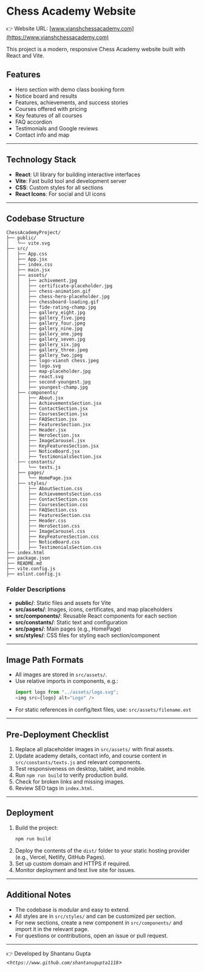 
# Chess Academy Website

👉 Website URL: [www.vianshchessacademy.com](https://www.vianshchessacademy.com)

This project is a modern, responsive Chess Academy website built with React and Vite.

## Features
- Hero section with demo class booking form
- Notice board and results
- Features, achievements, and success stories
- Courses offered with pricing
- Key features of all courses
- FAQ accordion
- Testimonials and Google reviews
- Contact info and map

---

## Technology Stack
- **React**: UI library for building interactive interfaces
- **Vite**: Fast build tool and development server
- **CSS**: Custom styles for all sections
- **React Icons**: For social and UI icons

---

## Codebase Structure

```text
ChessAcademyProject/
├── public/
│   └── vite.svg
├── src/
│   ├── App.css
│   ├── App.jsx
│   ├── index.css
│   ├── main.jsx
│   ├── assets/
│   │   ├── achivement.jpg
│   │   ├── certificate-placeholder.jpg
│   │   ├── chess-animation.gif
│   │   ├── chess-hero-placeholder.jpg
│   │   ├── chessboard-loading.gif
│   │   ├── fide-rating-champ.jpg
│   │   ├── gallery_eight.jpg
│   │   ├── gallery_five.jpeg
│   │   ├── gallery_four.jpeg
│   │   ├── gallery_nine.jpg
│   │   ├── gallery_one.jpeg
│   │   ├── gallery_seven.jpg
│   │   ├── gallery_six.jpg
│   │   ├── gallery_three.jpeg
│   │   ├── gallery_two.jpeg
│   │   ├── logo-viansh chess.jpeg
│   │   ├── logo.svg
│   │   ├── map-placeholder.jpg
│   │   ├── react.svg
│   │   ├── second-youngest.jpg
│   │   ├── youngest-champ.jpg
│   ├── components/
│   │   ├── About.jsx
│   │   ├── AchievementsSection.jsx
│   │   ├── ContactSection.jsx
│   │   ├── CoursesSection.jsx
│   │   ├── FAQSection.jsx
│   │   ├── FeaturesSection.jsx
│   │   ├── Header.jsx
│   │   ├── HeroSection.jsx
│   │   ├── ImageCarousel.jsx
│   │   ├── KeyFeaturesSection.jsx
│   │   ├── NoticeBoard.jsx
│   │   ├── TestimonialsSection.jsx
│   ├── constants/
│   │   └── texts.js
│   ├── pages/
│   │   └── HomePage.jsx
│   ├── styles/
│   │   ├── AboutSection.css
│   │   ├── AchievementsSection.css
│   │   ├── ContactSection.css
│   │   ├── CoursesSection.css
│   │   ├── FAQSection.css
│   │   ├── FeaturesSection.css
│   │   ├── Header.css
│   │   ├── HeroSection.css
│   │   ├── ImageCarousel.css
│   │   ├── KeyFeaturesSection.css
│   │   ├── NoticeBoard.css
│   │   ├── TestimonialsSection.css
├── index.html
├── package.json
├── README.md
├── vite.config.js
├── eslint.config.js
```

### Folder Descriptions

- **public/**: Static files and assets for Vite
- **src/assets/**: Images, icons, certificates, and map placeholders
- **src/components/**: Reusable React components for each section
- **src/constants/**: Static text and configuration
- **src/pages/**: Main pages (e.g., HomePage)
- **src/styles/**: CSS files for styling each section/component

---

## Image Path Formats

- All images are stored in `src/assets/`.
- Use relative imports in components, e.g.:
  ```js
  import logo from "../assets/logo.svg";
  <img src={logo} alt="Logo" />
  ```
- For static references in config/text files, use: `src/assets/filename.ext`

---

## Pre-Deployment Checklist

1. Replace all placeholder images in `src/assets/` with final assets.
2. Update academy details, contact info, and course content in `src/constants/texts.js` and relevant components.
3. Test responsiveness on desktop, tablet, and mobile.
4. Run `npm run build` to verify production build.
5. Check for broken links and missing images.
6. Review SEO tags in `index.html`.

---

## Deployment

1. Build the project:
   ```bash
   npm run build
   ```
2. Deploy the contents of the `dist/` folder to your static hosting provider (e.g., Vercel, Netlify, GitHub Pages).
3. Set up custom domain and HTTPS if required.
4. Monitor deployment and test live site for issues.

---

## Additional Notes

- The codebase is modular and easy to extend.
- All styles are in `src/styles/` and can be customized per section.
- For new sections, create a new component in `src/components/` and import it in the relevant page.
- For questions or contributions, open an issue or pull request.

---
👉 Developed by Shantanu Gupta *<`https://www.github.com/shantanugupta1118`>*